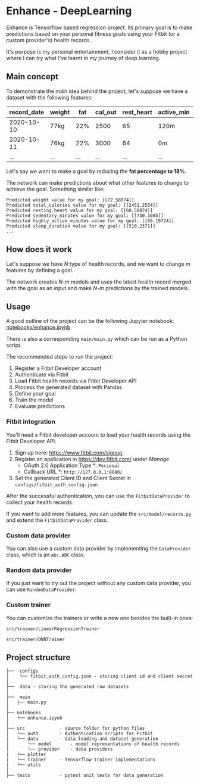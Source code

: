 # Enhance - DeepLearning

Enhance is Tensorflow based regression project. Its primary goal is to make predictions based on your personal fitness goals using your Fitbit (or a custom provider's) health records.

It's purpose is my personal entertainment, I consider it as a hobby project where I can try what I've learnt in my journey of deep learning.

## Main concept

To demonstrate the main idea behind the project, let's suppose we have a dataset with the following features:

record_date | weight | fat | cal_out | rest_heart | active_min | inactive_min | sleep | ... |
--- | --- | --- | --- | --- | --- | --- | --- |  --- |
2020-10-10 | 77kg | 22% | 2500 | 65 | 120m | 600m | 8hr | ... |
2020-10-11 | 76kg | 22% | 3000 | 64 | 0m | 650m | 8hr | ... |
... | ... | ... | ... | ... | ... | ... | ... | ... |

Let's say we want to make a goal by reducing the **fat percentage to 18%**.

The network can make predictions about what other features to change to achieve the goal. Something similar like:

```
Predicted weight value for my goal: [[72.58874]]
Predicted total_calories value for my goal: [[2451.2554]]
Predicted resting_heart value for my goal: [[60.58874]]
Predicted sedentary_minutes value for my goal: [[730.1085]]
Predicted highly_active_minutes value for my goal: [[68.19724]]
Predicted sleep_duration value for my goal: [[510.2371]]
...
```

## How does it work

Let's suppose we have *N* type of health records, and we want to change *m* features by defining a goal. 

The network creates *N-m* models and uses the latest health record merged with the goal as an input and make *N-m* predictions by the trained models.

## Usage

A good outline of the project can be the following Jupyter notebook: [notebooks/enhance.ipynb](notebooks/enhance.ipynb) 

There is also a corresponding `main/main.py` which can be run as a Python script.

The recommended steps to run the project:

1. Register a Fitbit Developer account
2. Authenticate via Fitbit
3. Load Fitbit health records via Fitbit Developer API
4. Process the generated dataset with Pandas
5. Define your goal
6. Train the model
7. Evaluate predictions

### Fitbit integration

You'll need a Fitbit developer account to load your health records using the Fitbit Developer API. 

1. Sign up here: https://www.fitbit.com/signup
2. Register an application in https://dev.fitbit.com/ under *Manage*
   * OAuth 2.0 Application Type *: `Personal`
   * Callback URL *: `http://127.0.0.1:8080/`
3. Set the generated Client ID and Client Secret in `configs/fitbit_auth_config.json`

After the successful authentication, you can use the `FitbitDataProvider` to collect your health records. 

If you want to add more features, you can update the `src/model/records.py` and extend the `FitbitDataProvider` class. 

### Custom data provider

You can also use a custom data provider by implementing the `DataProvider` class, which is an `abc.ABC` class. 

### Random data provider

If you just want to try out the project without any custom data provider, you can use `RandomDataProvider`.

### Custom trainer

You can customize the trainers or write a new one besides the built-in ones:

`src/trainer/LinearRegressionTrainer`

`src/trainer/DNNTrainer`

## Project structure

```
├──  configs  
│    └── fitbit_auth_config.json - storing client id and client secret
│
├──  data - storing the generated raw datasets  
│
├──  main
│   ├── main.py
│
├── notebooks
│   └── enhance.ipynb
│
├── src             - source folder for python files
│   └── auth        - Authentication scripts for Fitbit
|   └── data        - data loading and dataset generation
│       └── model       - model representations of health records
│       └── provider    - data providers
|   └── plotter
|   └── trainer     - Tensorflow trainer implementations  
|   └── utils
│
├── tests           - pytest unit tests for data generation
```